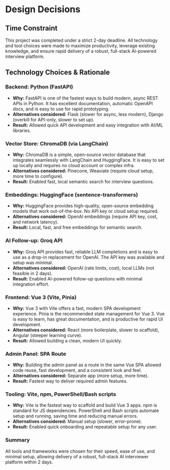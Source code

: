 # Design Decisions

## Time Constraint

This project was completed under a strict 2-day deadline. All technology and tool choices were made to maximize productivity, leverage existing knowledge, and ensure rapid delivery of a robust, full-stack AI-powered interview platform.

## Technology Choices & Rationale

### Backend: Python (FastAPI)

- **Why:** FastAPI is one of the fastest ways to build modern, async REST APIs in Python. It has excellent documentation, automatic OpenAPI docs, and is easy to use for rapid prototyping.
- **Alternatives considered:** Flask (slower for async, less modern), Django (overkill for API-only, slower to set up).
- **Result:** Allowed quick API development and easy integration with AI/ML libraries.

### Vector Store: ChromaDB (via LangChain)

- **Why:** ChromaDB is a simple, open-source vector database that integrates seamlessly with LangChain and HuggingFace. It is easy to set up locally and requires no cloud account or complex infra.
- **Alternatives considered:** Pinecone, Weaviate (require cloud setup, more time to configure).
- **Result:** Enabled fast, local semantic search for interview questions.

### Embeddings: HuggingFace (sentence-transformers)

- **Why:** HuggingFace provides high-quality, open-source embedding models that work out-of-the-box. No API key or cloud setup required.
- **Alternatives considered:** OpenAI embeddings (require API key, cost, and network latency).
- **Result:** Local, fast, and free embeddings for semantic search.

### AI Follow-up: Groq API

- **Why:** Groq API provides fast, reliable LLM completions and is easy to use as a drop-in replacement for OpenAI. The API key was available and setup was minimal.
- **Alternatives considered:** OpenAI (rate limits, cost), local LLMs (not feasible in 2 days).
- **Result:** Enabled AI-powered follow-up questions with minimal integration effort.

### Frontend: Vue 3 (Vite, Pinia)

- **Why:** Vue 3 with Vite offers a fast, modern SPA development experience. Pinia is the recommended state management for Vue 3. Vue is easy to learn, has great documentation, and is productive for rapid UI development.
- **Alternatives considered:** React (more boilerplate, slower to scaffold), Angular (steeper learning curve).
- **Result:** Allowed building a clean, modern UI quickly.

### Admin Panel: SPA Route

- **Why:** Building the admin panel as a route in the same Vue SPA allowed code reuse, fast development, and a consistent look and feel.
- **Alternatives considered:** Separate app (more setup, more time).
- **Result:** Fastest way to deliver required admin features.

### Tooling: Vite, npm, PowerShell/Bash scripts

- **Why:** Vite is the fastest way to scaffold and build Vue 3 apps. npm is standard for JS dependencies. PowerShell and Bash scripts automate setup and running, saving time and reducing manual errors.
- **Alternatives considered:** Manual setup (slower, error-prone).
- **Result:** Enabled quick onboarding and repeatable setup for any user.

### Summary

All tools and frameworks were chosen for their speed, ease of use, and minimal setup, allowing delivery of a robust, full-stack AI interviewer platform within 2 days.
